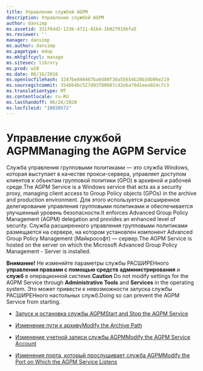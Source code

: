```yaml
---
title: Управление службой AGPM
description: Управление службой AGPM
author: dansimp
ms.assetid: 331f64d2-1236-4711-81b4-1b92f019bfa5
ms.reviewer: ''
manager: dansimp
ms.author: dansimp
ms.pagetype: mdop
ms.mktglfcycl: manage
ms.sitesec: library
ms.prod: w10
ms.date: 06/16/2016
ms.openlocfilehash: 3247be846487ba6d80f30a55654b20b3db96e219
ms.sourcegitcommit: 354664bc527d93f80687cd2eba70d1eea024c7c3
ms.translationtype: MT
ms.contentlocale: ru-RU
ms.lasthandoff: 06/26/2020
ms.locfileid: "10820572"
---
```

# <span data-ttu-id="3368a-103">Управление службой AGPM</span><span class="sxs-lookup"><span data-stu-id="3368a-103">Managing the AGPM Service</span></span>


<span data-ttu-id="3368a-104">Служба управления групповыми политиками — это служба Windows, которая выступает в качестве прокси-сервера, управляет доступом клиентов к объектам групповой политики (GPO) в архивной и рабочей среде.</span><span class="sxs-lookup"><span data-stu-id="3368a-104">The AGPM Service is a Windows service that acts as a security proxy, managing client access to Group Policy objects (GPOs) in the archive and production environment.</span></span> <span data-ttu-id="3368a-105">Для этого используется расширенное делегирование управления групповыми политиками и обеспечивается улучшенный уровень безопасности.</span><span class="sxs-lookup"><span data-stu-id="3368a-105">It enforces Advanced Group Policy Management (AGPM) delegation and provides an enhanced level of security.</span></span> <span data-ttu-id="3368a-106">Служба расширенного управления групповыми политиками размещается на сервере, на котором установлен компонент Advanced Group Policy Management (Майкрософт) — сервер.</span><span class="sxs-lookup"><span data-stu-id="3368a-106">The AGPM Service is hosted on the server on which the Microsoft Advanced Group Policy Management - Server is installed.</span></span>

<span data-ttu-id="3368a-107">**Внимание!**  Не изменяйте параметры службы РАСШИРЕНного **управления правами с помощью средств администрирования** и **служб** в операционной системе.</span><span class="sxs-lookup"><span data-stu-id="3368a-107">**Caution** Do not modify settings for the AGPM Service through **Administrative Tools** and **Services** in the operating system.</span></span> <span data-ttu-id="3368a-108">Это может привести к невозможности запуска службы РАСШИРЕНного настольных служб.</span><span class="sxs-lookup"><span data-stu-id="3368a-108">Doing so can prevent the AGPM Service from starting.</span></span>

 

-   [<span data-ttu-id="3368a-109">Запуск и остановка службы AGPM</span><span class="sxs-lookup"><span data-stu-id="3368a-109">Start and Stop the AGPM Service</span></span>](start-and-stop-the-agpm-service.md)

-   [<span data-ttu-id="3368a-110">Изменение пути к архиву</span><span class="sxs-lookup"><span data-stu-id="3368a-110">Modify the Archive Path</span></span>](modify-the-archive-path.md)

-   [<span data-ttu-id="3368a-111">Изменение учетной записи службы AGPM</span><span class="sxs-lookup"><span data-stu-id="3368a-111">Modify the AGPM Service Account</span></span>](modify-the-agpm-service-account.md)

-   [<span data-ttu-id="3368a-112">Изменения порта, который прослушивает служба AGPM</span><span class="sxs-lookup"><span data-stu-id="3368a-112">Modify the Port on Which the AGPM Service Listens</span></span>](modify-the-port-on-which-the-agpm-service-listens.md)

 

 





